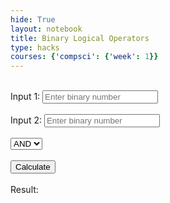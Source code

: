 ```yaml
---
hide: True
layout: notebook
title: Binary Logical Operators
type: hacks
courses: {'compsci': {'week': 1}}
---
```


<html lang="en">
<head>
    <meta charset="UTF-8">
    <title>Binary Logical Operations</title>
</head>
<body>
    <br>
    <label>Input 1: <input type="text" id="input1" placeholder="Enter binary number"></label>
    <br>
    <br>
    <label id="input2Label">Input 2: <input type="text" id="input2" placeholder="Enter binary number"></label>
    <br>
    <br>
    <select id="operation" onchange="toggleInput2()">
        <option value="AND">AND</option>
        <option value="OR">OR</option>
        <option value="XOR">XOR</option>
        <option value="NOT">NOT</option>
    </select>
    <br>
    <br>
    <button onclick="performOperation()">Calculate</button>
    <br>
    <br>
    <div23>Result: <span id="result"></span></div23>
    <script>
        function toggleInput2() {
            document.getElementById('input2Label').style.display = 
                document.getElementById('operation').value === 'NOT' ? 'none' : 'inline';
        }
        function performOperation() {
            let input1 = parseInt(document.getElementById('input1').value, 2);
            let input2 = parseInt(document.getElementById('input2').value, 2);
            const operation = document.getElementById('operation').value;
            let result;
            switch (operation) {
                case 'AND': result = input1 & input2; break;
                case 'OR': result = input1 | input2; break;
                case 'XOR': result = input1 ^ input2; break;
                case 'NOT': 
                    // Limit input1 to 8 bits
                    input1 = input1 & 0xFF;
                    // Perform NOT operation and limit result to 8 bits
                    result = (~input1) & 0xFF; 
                    break;
                default: result = 'Invalid operation'; return;
            }
            const binaryResult = formatByte(result);
            document.getElementById('result').textContent = binaryResult + ' (Decimal: ' + result + ')';
        }
        function formatByte(number) {
            return ('00000000' + number.toString(2)).substr(-8);
        }
        toggleInput2(); // Initial call to set up the correct display
    </script>
</body>
</html>

